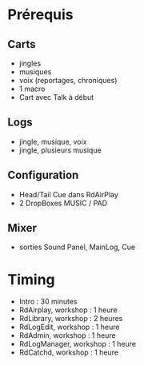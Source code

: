 # Prérequis

## Carts

* jingles
* musiques
* voix (reportages, chroniques)
* 1 macro
* Cart avec Talk à début

## Logs

* jingle, musique, voix
* jingle, plusieurs musique

## Configuration

* Head/Tail Cue dans RdAirPlay
* 2 DropBoxes MUSIC / PAD

## Mixer

* sorties Sound Panel, MainLog, Cue

# Timing

* Intro : 30 minutes
* RdAirplay, workshop : 1 heure
* RdLibrary, workshop : 2 heures
* RdLogEdit, workshop : 1 heure
* RdAdmin, workshop : 1 heure
* RdLogManager, workshop : 1 heure
* RdCatchd, workshop : 1 heure

